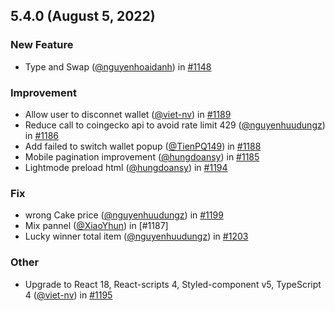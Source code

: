 ## 5.4.0 (August 5, 2022)

### New Feature

* Type and Swap ([@nguyenhoaidanh](https://github.com/nguyenhoaidanh)) in [#1148](https://github.com/KyberNetwork/kyberswap-interface/pull/1148)

### Improvement

* Allow user to disconnet wallet ([@viet-nv](https://github.com/viet-nv)) in [#1189](https://github.com/KyberNetwork/kyberswap-interface/pull/1189)
* Reduce call to coingecko api to avoid rate limit 429 ([@nguyenhuudungz](https://github.com/nguyenhuudungz)) in [#1186](https://github.com/KyberNetwork/kyberswap-interface/pull/1186)
* Add failed to switch wallet popup ([@TienPQ149](https://github.com/TienPQ149)) in [#1188](https://github.com/KyberNetwork/kyberswap-interface/pull/1188)
* Mobile pagination improvement ([@hungdoansy](https://github.com/hungdoansy)) in [#1185](https://github.com/KyberNetwork/kyberswap-interface/pull/11185)
* Lightmode preload html ([@hungdoansy](https://github.com/hungdoansy)) in [#1194](https://github.com/KyberNetwork/kyberswap-interface/pull/1194)

### Fix

*  wrong Cake price ([@nguyenhuudungz](https://github.com/nguyenhuudungz)) in [#1199](https://github.com/KyberNetwork/kyberswap-interface/pull/1199)
*  Mix pannel ([@XiaoYhun](https://github.com/XiaoYhun)) in [#1187]
*  Lucky winner total item ([@nguyenhuudungz](https://github.com/nguyenhuudungz)) in [#1203](https://github.com/KyberNetwork/kyberswap-interface/pull/1203)

### Other

* Upgrade to React 18, React-scripts 4, Styled-component v5, TypeScript 4 ([@viet-nv](https://github.com/viet-nv)) in [#1195](https://github.com/KyberNetwork/kyberswap-interface/pull/1195)
